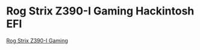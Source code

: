 # Rog Strix Z390-I Gaming Hackintosh EFI

[Rog Strix Z390-I Gaming](https://rog.asus.com.cn/motherboards/rog-strix/rog-strix-z390-i-gaming-model/)
